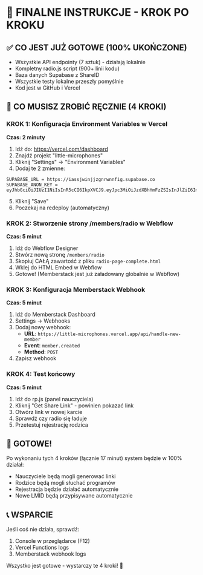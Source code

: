 # 🎯 FINALNE INSTRUKCJE - KROK PO KROKU

## ✅ CO JEST JUŻ GOTOWE (100% UKOŃCZONE)
- Wszystkie API endpointy (7 sztuk) - działają lokalnie
- Kompletny radio.js script (900+ linii kodu)
- Baza danych Supabase z ShareID
- Wszystkie testy lokalne przeszły pomyślnie
- Kod jest w GitHub i Vercel

## 🚨 CO MUSISZ ZROBIĆ RĘCZNIE (4 KROKI)

### KROK 1: Konfiguracja Environment Variables w Vercel
**Czas: 2 minuty**

1. Idź do: https://vercel.com/dashboard
2. Znajdź projekt "little-microphones"
3. Kliknij "Settings" → "Environment Variables"
4. Dodaj te 2 zmienne:

```
SUPABASE_URL = https://iassjwinjjzgnrwnnfig.supabase.co
SUPABASE_ANON_KEY = eyJhbGciOiJIUzI1NiIsInR5cCI6IkpXVCJ9.eyJpc3MiOiJzdXBhYmFzZSIsInJlZiI6Imlhc3Nqd2luamp6Z25yd25uZmlnIiwicm9sZSI6ImFub24iLCJpYXQiOjE3NTA0MTMyODksImV4cCI6MjA2NTk4OTI4OX0.qTxGNA62l3Cp8E06TtdmZxwWpGqEy4glblBukkNXBTs
```

5. Kliknij "Save"
6. Poczekaj na redeploy (automatyczny)

### KROK 2: Stworzenie strony /members/radio w Webflow
**Czas: 5 minut**

1. Idź do Webflow Designer
2. Stwórz nową stronę `/members/radio`
3. Skopiuj CAŁĄ zawartość z pliku `radio-page-complete.html`
4. Wklej do HTML Embed w Webflow
5. Gotowe! (Memberstack jest już załadowany globalnie w Webflow)

### KROK 3: Konfiguracja Memberstack Webhook
**Czas: 5 minut**

1. Idź do Memberstack Dashboard
2. Settings → Webhooks
3. Dodaj nowy webhook:
   - **URL**: `https://little-microphones.vercel.app/api/handle-new-member`
   - **Event**: `member.created`
   - **Method**: `POST`
4. Zapisz webhook

### KROK 4: Test końcowy
**Czas: 5 minut**

1. Idź do rp.js (panel nauczyciela)
2. Kliknij "Get Share Link" - powinien pokazać link
3. Otwórz link w nowej karcie
4. Sprawdź czy radio się ładuje
5. Przetestuj rejestrację rodzica

## 🎉 GOTOWE!

Po wykonaniu tych 4 kroków (łącznie 17 minut) system będzie w 100% działał:
- Nauczyciele będą mogli generować linki
- Rodzice będą mogli słuchać programów
- Rejestracja będzie działać automatycznie
- Nowe LMID będą przypisywane automatycznie

## 📞 WSPARCIE
Jeśli coś nie działa, sprawdź:
1. Console w przeglądarce (F12)
2. Vercel Functions logs
3. Memberstack webhook logs

Wszystko jest gotowe - wystarczy te 4 kroki! 🚀 